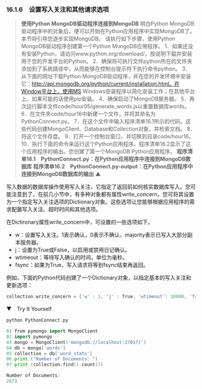 ### 16.1.6　设置写入关注和其他请求选项

> **使用Python MongoDB驱动程序连接到MongoDB**
> 明白Python MongoDB驱动程序中的对象后，便可以开始在Python应用程序中实现MongoDB了。本节将引导您逐步实现MongoDB。
> 请执行如下步骤，使用Python MongoDB驱动程序创建第一个Python MongoDB应用程序。
> 1．如果还没有安装Python，请访问www.python.org/download/，按说明下载并安装用于您的开发平台的Python。
> 2．确保将可执行文件python所在的文件夹添加到了系统路径中，从而能够在控制台提示符下执行命令python。
> 3．从下面的网址下载Python MongoDB驱动程序，并在您的开发环境中安装它：http://api.mongodb.org/python/current/installation.html。在Window平台上，使用MS Windows安装程序以简化安装工作；在其他平台上，如果可能的话使用pip安装。
> 4．确保启动了MongoDB服务器。
> 5．再次运行脚本文件code/hour05/generate_words.js以重置数据库words。
> 6．在文件夹code/hour16中新建一个文件，并将其命名为PythonConnect.py。
> 7．在这个文件中输入程序清单16.1所示的代码。这些代码创建MongoClient、Database和Collection对象，并检索文档。
> 8．将这个文件存盘。
> 9．打开一个控制台窗口，并切换到目录code/hour16。
> 10．执行下面的命令来运行这个Python应用程序。程序清单16.2显示了这个应用程序的输出。您创建了第一个MongoDB Python应用程序。
> **程序清单16.1　PythonConnect.py：在Python应用程序中连接到MongoDB数据库**
> **程序清单16.2　PythonConnect.py-output：在Python应用程序中连接到MongoDB数据库的输出**
> ▲

写入数据的数据库操作使用写入关注，它指定了返回前如何核实数据库写入。您可能注意到了，在前几小节中，有多种对象都有属性write_concern，您可将其设置为一个指定写入关注选项的Dictionary对象。这些选项让您能够根据应用程序的需求配置写入关注、超时时间和其他选项。

在Dictironary属性write_concern中，可设置的一些选项如下。

+ w：设置写入关注。1表示确认，0表示不确认，majority表示已写入大部分副本服务器。
+ j：设置为True或False，以启用或禁用日记确认。
+ wtimeout：等待写入确认的时间，单位为毫秒。
+ fsync：如果为True，写入请求将等到fsync结束再返回。

例如，下面的Python代码创建了一个Dictionary对象，以指定基本的写入关注和更新选项：

```go
collection.write_concern = {'w' : 1, 'j' : True, 'wtimeout': 10000, 'fsync': True);
```

▼　Try It Yourself

```go
python PythonConnect.py
```

```go
01 from pymongo import MongoClient
02 import pymongo
03 mongo = MongoClient('mongodb://localhost:27017/')
04 db = mongo['words']
05 collection = db['word_stats']
06 print ("Number of Documents: ")
07 print (collection.find().count())
```

```go
Number of Documents:
2673
```

